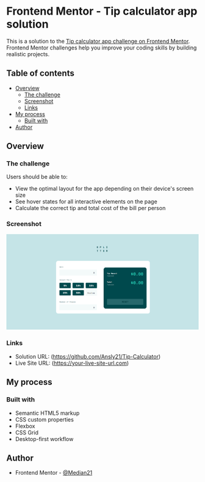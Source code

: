 # Frontend Mentor - Tip calculator app solution

This is a solution to the [Tip calculator app challenge on Frontend Mentor](https://www.frontendmentor.io/solutions/responsive-tip-calculator-built-with-grid-and-flexbox-EPlF-SPRyl). Frontend Mentor challenges help you improve your coding skills by building realistic projects.

## Table of contents

- [Overview](#overview)
  - [The challenge](#the-challenge)
  - [Screenshot](#screenshot)
  - [Links](#links)
- [My process](#my-process)
  - [Built with](#built-with)
- [Author](#author)



## Overview

### The challenge

Users should be able to:

- View the optimal layout for the app depending on their device's screen size
- See hover states for all interactive elements on the page
- Calculate the correct tip and total cost of the bill per person

### Screenshot

![](./design/completed_design.png)

### Links

- Solution URL: (https://github.com/Ansly21/Tip-Calculator)
- Live Site URL: (https://your-live-site-url.com)

## My process

### Built with

- Semantic HTML5 markup
- CSS custom properties
- Flexbox
- CSS Grid
- Desktop-first workflow


## Author

- Frontend Mentor - [@Median21](https://www.frontendmentor.io/profile/Median21)
